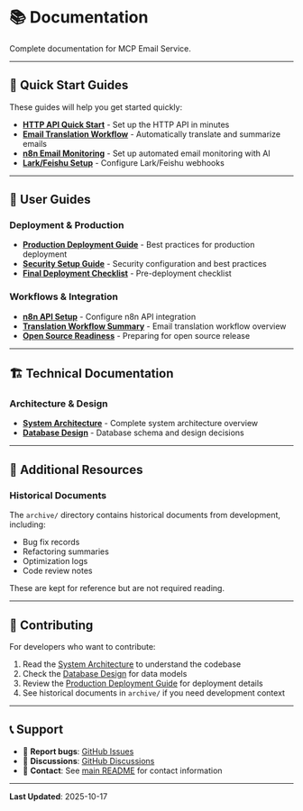 # 📚 Documentation

Complete documentation for MCP Email Service.

---

## 🚀 Quick Start Guides

These guides will help you get started quickly:

- **[HTTP API Quick Start](guides/HTTP_API_QUICK_START.md)** - Set up the HTTP API in minutes
- **[Email Translation Workflow](guides/EMAIL_TRANSLATE_WORKFLOW_GUIDE.md)** - Automatically translate and summarize emails
- **[n8n Email Monitoring](guides/N8N_EMAIL_MONITORING_GUIDE.md)** - Set up automated email monitoring with AI
- **[Lark/Feishu Setup](guides/LARK_SETUP_GUIDE.md)** - Configure Lark/Feishu webhooks

---

## 📖 User Guides

### Deployment & Production

- **[Production Deployment Guide](guides/PRODUCTION_DEPLOYMENT_GUIDE.md)** - Best practices for production deployment
- **[Security Setup Guide](guides/SECURITY_SETUP_GUIDE.md)** - Security configuration and best practices
- **[Final Deployment Checklist](guides/FINAL_DEPLOYMENT_CHECKLIST.md)** - Pre-deployment checklist

### Workflows & Integration

- **[n8n API Setup](guides/N8N_API_SETUP_GUIDE.md)** - Configure n8n API integration
- **[Translation Workflow Summary](guides/TRANSLATION_WORKFLOW_SUMMARY.md)** - Email translation workflow overview
- **[Open Source Readiness](guides/OPEN_SOURCE_READINESS.md)** - Preparing for open source release

---

## 🏗️ Technical Documentation

### Architecture & Design

- **[System Architecture](ARCHITECTURE.md)** - Complete system architecture overview
- **[Database Design](database_design.md)** - Database schema and design decisions

---

## 📂 Additional Resources

### Historical Documents

The `archive/` directory contains historical documents from development, including:
- Bug fix records
- Refactoring summaries  
- Optimization logs
- Code review notes

These are kept for reference but are not required reading.

---

## 🤝 Contributing

For developers who want to contribute:

1. Read the [System Architecture](ARCHITECTURE.md) to understand the codebase
2. Check the [Database Design](database_design.md) for data models
3. Review the [Production Deployment Guide](guides/PRODUCTION_DEPLOYMENT_GUIDE.md) for deployment details
4. See historical documents in `archive/` if you need development context

---

## 📞 Support

- 🐛 **Report bugs**: [GitHub Issues](https://github.com/leeguooooo/email-mcp-service/issues)
- 💬 **Discussions**: [GitHub Discussions](https://github.com/leeguooooo/email-mcp-service/discussions)
- 📧 **Contact**: See [main README](../README.md) for contact information

---

**Last Updated**: 2025-10-17
